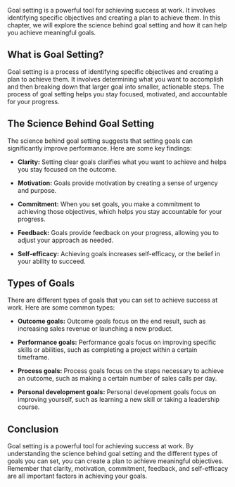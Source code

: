 
Goal setting is a powerful tool for achieving success at work. It involves identifying specific objectives and creating a plan to achieve them. In this chapter, we will explore the science behind goal setting and how it can help you achieve meaningful goals.

What is Goal Setting?
---------------------

Goal setting is a process of identifying specific objectives and creating a plan to achieve them. It involves determining what you want to accomplish and then breaking down that larger goal into smaller, actionable steps. The process of goal setting helps you stay focused, motivated, and accountable for your progress.

The Science Behind Goal Setting
-------------------------------

The science behind goal setting suggests that setting goals can significantly improve performance. Here are some key findings:

* **Clarity:** Setting clear goals clarifies what you want to achieve and helps you stay focused on the outcome.

* **Motivation:** Goals provide motivation by creating a sense of urgency and purpose.

* **Commitment:** When you set goals, you make a commitment to achieving those objectives, which helps you stay accountable for your progress.

* **Feedback:** Goals provide feedback on your progress, allowing you to adjust your approach as needed.

* **Self-efficacy:** Achieving goals increases self-efficacy, or the belief in your ability to succeed.

Types of Goals
--------------

There are different types of goals that you can set to achieve success at work. Here are some common types:

* **Outcome goals:** Outcome goals focus on the end result, such as increasing sales revenue or launching a new product.

* **Performance goals:** Performance goals focus on improving specific skills or abilities, such as completing a project within a certain timeframe.

* **Process goals:** Process goals focus on the steps necessary to achieve an outcome, such as making a certain number of sales calls per day.

* **Personal development goals:** Personal development goals focus on improving yourself, such as learning a new skill or taking a leadership course.

Conclusion
----------

Goal setting is a powerful tool for achieving success at work. By understanding the science behind goal setting and the different types of goals you can set, you can create a plan to achieve meaningful objectives. Remember that clarity, motivation, commitment, feedback, and self-efficacy are all important factors in achieving your goals.
